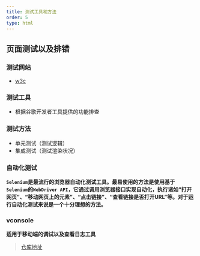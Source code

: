 ```yaml
---
title: 测试工具和方法
order: 5
type: html
---
```

## 页面测试以及排错
### 测试网站
- [w3c](https://validator.w3.org/)

### 测试工具
- 根据谷歌开发者工具提供的功能排查

### 测试方法
- 单元测试（测试逻辑）
- 集成测试（测试渲染状况）

### 自动化测试
**`Selenium`是最流行的浏览器自动化测试工具。最易使用的方法是使用基于`Selenium`的`WebDriver API`，它通过调用浏览器接口实现自动化，执行诸如“打开网页”、“移动网页上的元素”、“点击链接”、“查看链接是否打开URL”等。对于运行自动化测试来说是一个十分理想的方法。**

### vconsole
**适用于移动端的调试以及查看日志工具**
>[仓库地址](https://github.com/Tencent/vConsole)
